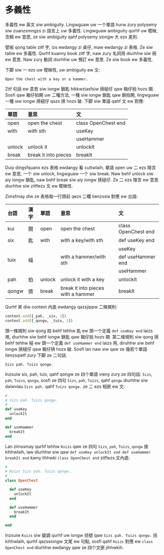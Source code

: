 # 多義性

多義性 ew 英文 siw ambiguity. Lingwguaw uw 一个單語 hurw zury polysemy siw zuanzsmngzs zi 語言上 uw 多義性. Lingwguaw ambiguity qurhf uw 曖昧, 含糊 ew 意思, ze siw ambiguity qahf polysemy siongw 大 ezs 差別.

譬喻 qong table zitf 字, izs ewdangy zi 桌仔, maw ewdangy zi 表格. Ze siw table ew 多義性. Qurhf kuanny book zitf 字, naw zury 名詞用 diurhhw siw 冊 ew 意思. Naw zury 動詞 diurhhw uw 預訂 ew 意思. Ze siw book ew 多義性.

下脚 siw 一 ezs uw 曖昧性, uw ambiguity ew 文:

`Open the chest with a key or a hammer.`

Zitf 句話 ew 意思 siw iongw 鎖匙 hikkwziasfsiw 摃槌仔 qaw 箱仔拍 hozs 開. Sosfi qaw 箱仔拍開 uw 二種方法, 一種 siw iongw 鎖匙 qaw 鎖拍開,  lingwguaw 一種 siw iongw 摃槌仔 qazs 摃 hozs 破. 下脚 siw 單語 qahf 文 ew 對應:

| 單語 | 意思 | 文 |
| :--- | :--- | :--- |
| open | open the chest | class OpenChest end |
| with | with sth | useKey |
| | | useHammer |
| unlock | unlock it | unlockIt |
| break | break it into pieces | breakIt |

Duiy dingsfquanx ezs 表格 ewdangy 看 cuttwlaih, 單語 open uw 二 ezs 隱含 ew 意思, 一个 siw unlock, lingwguaw 一个 siw break. Naw behf unlock siw aiy iongw 鎖匙, naw behf break siw aiy iongw 摃槌仔. Ze 二 ezs 隱含 ew 意思 diurhhw siw zitflezs 文 ew 曖昧性.

Zimsfmay diw ze 表格每一行頭前 qezs 二欄 tienzssia 對應 ew 台語:

| 台語 | 漢字 | 單語 | 意思 | 文 |
| :--- | :--- | :--- | :--- | :--- |
| kui | 開 | open | open the chest | class OpenChest end |
| six | 匙 | with | with a key/with sth | def useKey end |
||||| useKey |
| tuix | 槌 | | with a hammer/with sth | def useHammer end |
||||| useHammer |
| pah | 拍 | unlock | unlock it with a key | unlockIt |
| qongw | 摃 | break | break it into pieces with a hammer | breakIt |

Qurhf 來 diw context 內底 ewdangy qazsjippw 二條規則:

```ruby
context.add([_pah, _six, 1])
context.add([_qongw, _tuix, 1])
```

頭一條規則 siw qong 拍 behf tehhw 匙 ew 頭一个定義 `def useKey end` laizs 用, diurhhw siw behf iongw 鎖匙 qaw 箱仔拍 hozs 開. 第二條規則 siw qong 摃 behf tehhw 槌 ew 頭一个定義 `def useHammer end` laizs 用, diruhhw siw behf iongw 摃槌仔 qaw 箱仔摃 hozs 破. Sosfi lan naw siw qaw ze 幾若个單語 lienzsqietf zury 下脚 ze 二句話:

```
Sizs pah. Tuizs qongw.
```

Inzsuiw six, pah, tuix, qahf qongw ze 四个單語 vieny zury ze 四句話: `Sizs`, `pah`, `Tuizs`, `qongw`, sosfi ze 四句 `Sizs`, `pah`, `Tuizs`, qahf `qongw` diurhhw siw daiwviau `Sizs pah.` qahf `Tuizs qongw.` ze 二 ezs 相嵌 ew 文:

```ruby
#
# Sizs pah. Tuizs qongw.
#
def useKey
  unlockIt
end

def useHammer
  breakIt
end
```

Lan zimssmay qurhf tehhw `Kuizs` qaw ze 四句 `Sizs`, `pah`, `Tuizs`, `qongw` 接 kihhwlaih, iaw diurhhw siw qaw `def useKey unlockIt end def useHammer breakIt end` kamy lihhwki `class OpenChest end` zitflezs 文內底:

```ruby
#
# Kuizs Sizs pah. Tuizs qongw..
#
class OpenChest

  def useKey
    unlockIt
  end

  def useHammer
    breakIt
  end

end
```

Inzsuiw `Kuizs` siw 變調 qurhf uw iongw 括號 qaw `Sizs pah. Tuizs qongw.` 括 kihhwlaih, qurhf qazssiongw 文尾 ew 句點,  sosfi qahf `Kuizs` 對應 ew `class OpenChest end` diurhhw ewdangy qaw ze 四个文嵌 jihhwkih.
